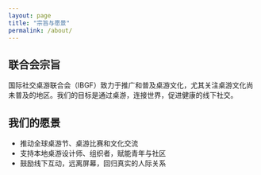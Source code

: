 ```yaml
---
layout: page
title: "宗旨与愿景"
permalink: /about/
---
```


## 联合会宗旨

国际社交桌游联合会（IBGF）致力于推广和普及桌游文化，尤其关注桌游文化尚未普及的地区。我们的目标是通过桌游，连接世界，促进健康的线下社交。

## 我们的愿景

- 推动全球桌游节、桌游比赛和文化交流
- 支持本地桌游设计师、组织者，赋能青年与社区
- 鼓励线下互动，远离屏幕，回归真实的人际关系
